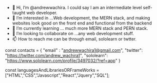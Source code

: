 - 👋 Hi, I’m @andrewwachira. I could say I am an intermediate level self-taught web developer.
- 👀 I’m interested in ...Web development, the MERN stack, and making websites look good on the front end and functional from the backend 
- 🌱 I’m currently learning ... much more MERN stack and PERN stack.
- 💞️ I’m looking to collaborate on ...any  web development stuff.
- 📫 How to reach me can be through email, sololearn or twtter.

 const contacts = {
    "email" : "andrewwachira1@gmail.com",
    "twitter": "https://twitter.com/andrew_wachira1",
    "sololearn": "https://www.sololearn.com/profile/3497032/?ref=app"
 }
 
 const languagesAndLibrariesORFrameWorks = ["HTML","CSS","Javascript","React","Jquery","SQL"];

<!---
andrewwachira/andrewwachira is a ✨ special ✨ repository because its `README.md` (this file) appears on your GitHub profile.
You can click the Preview link to take a look at your changes.
--->
